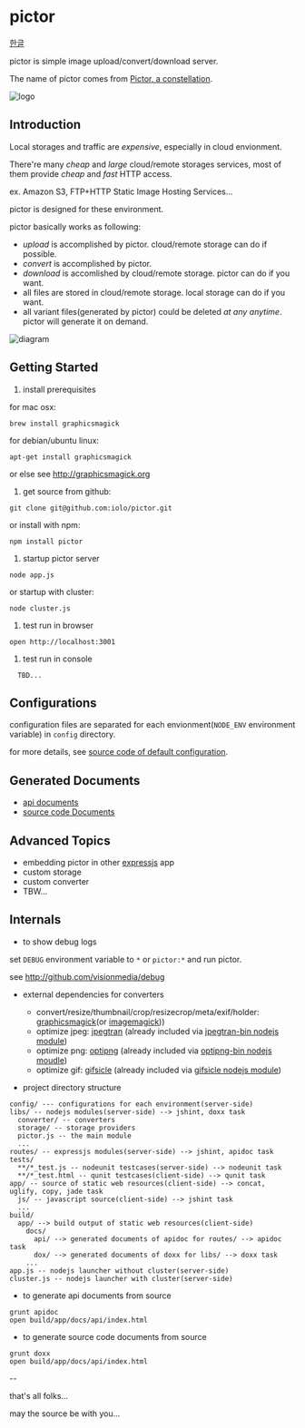 pictor
======

[한글](README.ko.md)

pictor is simple image upload/convert/download server.

The name of pictor comes from [Pictor, a constellation](http://en.wikipedia.org/wiki/Pictor).

![logo](../master/app/img/pictor.jpg?raw=true)

Introduction
------------

Local storages and traffic are *expensive*, especially in cloud envionment.

There're many *cheap* and *large* cloud/remote storages services,
most of them provide *cheap* and *fast* HTTP access.

ex. Amazon S3, FTP+HTTP Static Image Hosting Services...

pictor is designed for these environment.

pictor basically works as following:

- *upload* is accomplished by pictor. cloud/remote storage can do if possible.
- *convert* is accomplished by pictor.
- *download* is accomlished by cloud/remote storage. pictor can do if you want.
- all files are stored in cloud/remote storage. local storage can do if you want.
- all variant files(generated by pictor) could be deleted *at any anytime*. pictor will generate it on demand.

![diagram](../master/app/img/how_pictor_works.png?raw=true)

Getting Started
---------------

1. install prerequisites

  for mac osx:
  ```
  brew install graphicsmagick
  ```
  for debian/ubuntu linux:
  ```
  apt-get install graphicsmagick
  ```
  or else see http://graphicsmagick.org

1. get source from github:

  ```
  git clone git@github.com:iolo/pictor.git
  ```
  
  or install with npm:
  
  ```
  npm install pictor
  ```
  
1. startup pictor server

  ```
  node app.js
  ```

  or startup with cluster:

  ```
  node cluster.js
  ```

1. test run in browser

  ```
  open http://localhost:3001
  ```
  
1. test run in console

  ```
	TBD...
  ```

Configurations
--------------

configuration files are separated for each envionment(`NODE_ENV` environment variable) in `config` directory.

for more details, see [source code of default configuration](../master/config/defaults.js).

Generated Documents
--------------------

* [api documents](http://pictor.iolo.kr/docs/api/)
* [source code Documents](http://pictor.iolo.kr/docs/dox/)


Advanced Topics
---------------

* embedding pictor in other [expressjs](http://expressjs.com) app
* custom storage
* custom converter
* TBW...

Internals
---------

* to show debug logs

set `DEBUG` environment variable to `*` or `pictor:*` and run pictor.

see http://github.com/visionmedia/debug

* external dependencies for converters
  * convert/resize/thumbnail/crop/resizecrop/meta/exif/holder: [graphicsmagick](http://graphicsmagick.org)(or [imagemagick](http://imagemagick.org)))
  * optimize jpeg: [jpegtran](http://jpegclub.org/jpegtran/) (already included via [jpegtran-bin nodejs module](https://github.com/yeoman/node-jpegtran-bin))
  * optimize png: [optipng](http://optipng.sourceforge.net) (already included via [optipng-bin nodejs moudle](https://github.com/yeoman/node-optipng-bin))
  * optimize gif: [gifsicle](http://www.lcdf.org/gifsicle/) (already included via [gifsicle nodejs module](https://github.com/yeoman/node-gifsicle))

* project directory structure

```
config/ --- configurations for each environment(server-side)
libs/ -- nodejs modules(server-side) --> jshint, doxx task
  converter/ -- converters
  storage/ -- storage providers
  pictor.js -- the main module
  ...
routes/ -- expressjs modules(server-side) --> jshint, apidoc task
tests/
  **/*_test.js -- nodeunit testcases(server-side) --> nodeunit task
  **/*_test.html -- qunit testcases(client-side) --> qunit task
app/ -- source of static web resources(client-side) --> concat, uglify, copy, jade task
  js/ -- javascript source(client-side) --> jshint task
  ...
build/
  app/ --> build output of static web resources(client-side)
    docs/
      api/ --> generated documents of apidoc for routes/ --> apidoc task
      dox/ --> generated documents of doxx for libs/ --> doxx task
    ...
app.js -- nodejs launcher without cluster(server-side)
cluster.js -- nodejs launcher with cluster(server-side)
```

* to generate api documents from source

```
grunt apidoc
open build/app/docs/api/index.html
```

* to generate source code documents from source

```
grunt doxx
open build/app/docs/api/index.html
```

--

that's all folks...

may the source be with you...
